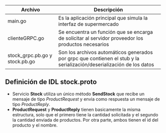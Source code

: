 | Archivo | Descripción  | 
|---|---|
|main.go|Es la aplicación principal que simula la interfaz de supermercado|
|clienteGRPC.go| Se encuentra un función que se encarga de solicitar al servidor proveedor los productos necesarios|
|stock_grpc.pb.go y stock.pb.go| Son los archivos automáticos generados por grpc que contienen el stub y la serialización/deserialización de los datos |

## Definición de IDL stock.proto

* Servicio **Stock** utiliza un único método **SendStock** que recibe un mensaje de tipo *ProductRequest* y envia como respuesta un mensaje de tipo *ProductReply*.  
* **ProductRequest** y **ProductReply** tienen basicamente la misma estructura, solo que el primero tiene la cantidad solicitada y el segundo la cantidad enviada de productos. Por otra parte, ambos tienen el id del producto y el nombre.

